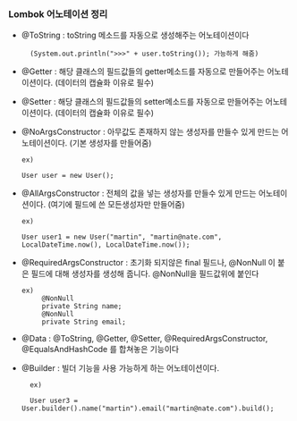 ### Lombok 어노테이션 정리

- @ToString : toString 메소드를 자동으로 생성해주는 어노테이션이다

        (System.out.println(">>>" + user.toString()); 가능하게 해줌)

- @Getter : 해당 클래스의 필드값들의 getter메소드를 자동으로 만들어주는 어노테이션이다. (데이터의 캡슐화 이유로 필수) 

- @Setter : 해당 클래스의 필드값들의 setter메소드를 자동으로 만들어주는 어노테이션이다. (데이터의 캡슐화 이유로 필수) 

- @NoArgsConstructor : 아무값도 존재하지 않는 생성자를 만들수 있게 만드는 어노테이션이다. (기본 생성자를 만들어줌) 

      ex) 
      
      User user = new User();

- @AllArgsConstructor : 전체의 값을 넣는 생성자를 만들수 있게 만드는 어노테이션이다. (여기에 필드에 쓴 모든생성자만 만들어줌) 

      ex) 
      
      User user1 = new User("martin", "martin@nate.com", LocalDateTime.now(), LocalDateTime.now());

- @RequiredArgsConstructor : 초기화 되지않은 final 필드나, @NonNull 이 붙은 필드에 대해 생성자를 생성해 줍니다. @NonNull을 필드값위에 붙인다

      ex) 
           @NonNull
           private String name;
           @NonNull
           private String email;
           
- @Data : @ToString, @Getter, @Setter, @RequiredArgsConstructor, @EqualsAndHashCode 를 합쳐놓은 기능이다

- @Builder : 빌더 기능을 사용 가능하게 하는 어노테이션이다.

        ex) 

        User user3 = User.builder().name("martin").email("martin@nate.com").build();
